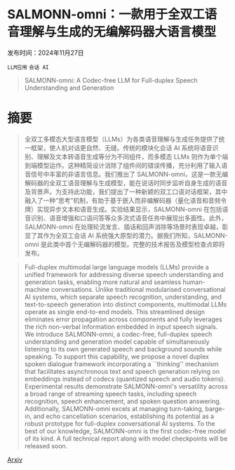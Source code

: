 # SALMONN-omni：一款用于全双工语音理解与生成的无编解码器大语言模型

发布时间：2024年11月27日

`LLM应用` `会话 AI`

> SALMONN-omni: A Codec-free LLM for Full-duplex Speech Understanding and Generation

# 摘要

> 全双工多模态大型语言模型（LLMs）为各类语音理解与生成任务提供了统一框架，使人机对话更自然、无缝。传统的模块化会话 AI 系统将语音识别、理解及文本转语音生成等分为不同组件，而多模态 LLMs 则作为单个端到端模型运作。这种精简设计消除了组件间的错误传播，充分利用了输入语音信号中丰富的非语言信息。我们推出了 SALMONN-omni，这是一款无编解码器的全双工语音理解与生成模型，能在说话时同步监听自身生成的语音及背景声。为支持此功能，我们提出了一种新颖的双工口语对话框架，其中融入了一种“思考”机制，有助于基于嵌入而非编解码器（量化语音和音频令牌）实现异步文本和语音生成。实验结果显示，SALMONN-omni 在包括语音识别、语音增强和口语问答等众多流式语音任务中展现出多面性。此外，SALMONN-omni 在处理轮流发言、插话和回声消除等场景时表现卓越，彰显了其作为全双工会话 AI 系统强大原型的潜力。据我们所知，SALMONN-omni 是此类中首个无编解码器的模型。完整的技术报告及模型检查点即将发布。

> Full-duplex multimodal large language models (LLMs) provide a unified framework for addressing diverse speech understanding and generation tasks, enabling more natural and seamless human-machine conversations. Unlike traditional modularised conversational AI systems, which separate speech recognition, understanding, and text-to-speech generation into distinct components, multimodal LLMs operate as single end-to-end models. This streamlined design eliminates error propagation across components and fully leverages the rich non-verbal information embedded in input speech signals. We introduce SALMONN-omni, a codec-free, full-duplex speech understanding and generation model capable of simultaneously listening to its own generated speech and background sounds while speaking. To support this capability, we propose a novel duplex spoken dialogue framework incorporating a ``thinking'' mechanism that facilitates asynchronous text and speech generation relying on embeddings instead of codecs (quantized speech and audio tokens). Experimental results demonstrate SALMONN-omni's versatility across a broad range of streaming speech tasks, including speech recognition, speech enhancement, and spoken question answering. Additionally, SALMONN-omni excels at managing turn-taking, barge-in, and echo cancellation scenarios, establishing its potential as a robust prototype for full-duplex conversational AI systems. To the best of our knowledge, SALMONN-omni is the first codec-free model of its kind. A full technical report along with model checkpoints will be released soon.

[Arxiv](https://arxiv.org/abs/2411.18138)